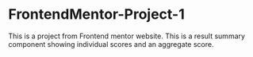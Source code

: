 # FrontendMentor-Project-1
This is a project from Frontend mentor website.
This is a result summary component showing individual scores and an aggregate score.
